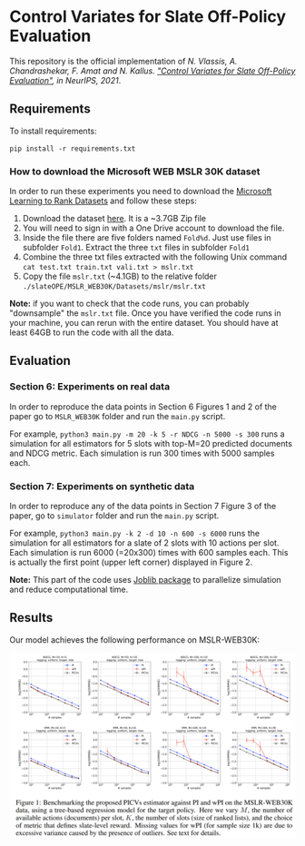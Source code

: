 # Control Variates for Slate Off-Policy Evaluation

This repository is the official implementation of _N. Vlassis, A. Chandrashekar, F. Amat and N. Kallus. ["Control Variates for Slate Off-Policy Evaluation"](https://arxiv.org/abs/2106.07914), in NeurIPS, 2021_. 

## Requirements

To install requirements:

```setup
pip install -r requirements.txt
```

### How to download the Microsoft WEB MSLR 30K dataset
In order to run these experiments you need to download the [Microsoft Learning to Rank Datasets](https://www.microsoft.com/en-us/research/project/mslr/) and follow these steps:
1. Download the dataset [here](https://1drv.ms/u/s!AtsMfWUz5l8nbXGPBlwD1rnFdBY). It is a ~3.7GB Zip file
2. You will need to sign in with a One Drive account to download the file.
3. Inside the file there are five folders named `Fold%d`. Just use files in subfolder `Fold1`. Extract the three `txt` files in subfolder `Fold1`
4. Combine the three txt files extracted with the following Unix command `cat test.txt train.txt vali.txt > mslr.txt`
5. Copy the file `mslr.txt` (~4.1GB) to the relative folder `./slateOPE/MSLR_WEB30K/Datasets/mslr/mslr.txt`

**Note:** if you want to check that the code runs, you can probably "downsample" the `mslr.txt` file. Once you have verified the code runs in your machine, you can rerun with the entire dataset. You should have at least 64GB to run the code with all the data.


## Evaluation

### Section 6: Experiments on real data
In order to reproduce the data points in Section 6 Figures 1 and 2 of the paper go to `MSLR_WEB30K` folder and run the `main.py` script.

For example, `python3 main.py -m 20 -k 5 -r NDCG -n 5000 -s 300` runs a simulation for all estimators for 5 slots with top-M=20 predicted documents and NDCG metric. Each simulation is run 300 times with 5000 samples each.  


### Section 7: Experiments on synthetic data
In order to reproduce any of the data points in Section 7 Figure 3 of the paper, go to `simulator` folder and run the `main.py` script.

For example, `python3 main.py -k 2 -d 10 -n 600 -s 6000` runs the simulation for all estimators for a slate of 2 slots with 10 actions per slot. Each simulation is run 6000 (=20x300) times with 600 samples each. This is actually the first point (upper left corner) displayed in Figure 2.   

**Note:** This part of the code uses [Joblib package](https://joblib.readthedocs.io/en/latest/) to parallelize simulation and reduce computational time.


## Results

Our model achieves the following performance on MSLR-WEB30K:

![Paper Figure 2](paperFig1.png)

